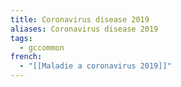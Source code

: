 ```yaml
---
title: Coronavirus disease 2019
aliases: Coronavirus disease 2019
tags:
  - gccommon
french:
  - "[[Maladie a coronavirus 2019]]"
---
```

